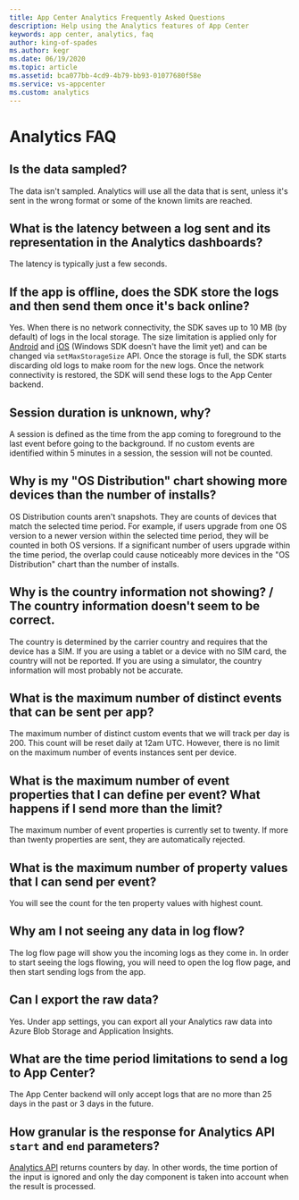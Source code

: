 ```yaml
---
title: App Center Analytics Frequently Asked Questions
description: Help using the Analytics features of App Center
keywords: app center, analytics, faq
author: king-of-spades
ms.author: kegr
ms.date: 06/19/2020
ms.topic: article
ms.assetid: bca077bb-4cd9-4b79-bb93-01077680f58e
ms.service: vs-appcenter
ms.custom: analytics
---
```


# Analytics FAQ
## Is the data sampled?
The data isn't sampled. Analytics will use all the data that is sent, unless it's sent in the wrong format or some of the known limits are reached.

## What is the latency between a log sent and its representation in the Analytics dashboards?
The latency is typically just a few seconds.

## If the app is offline, does the SDK store the logs and then send them once it's back online?
Yes. When there is no network connectivity, the SDK saves up to 10 MB (by default) of logs in the local storage. The size limitation is applied only for [Android](~/sdk/other-apis/android.md#storage-size) and [iOS](~/sdk/other-apis/ios.md#storage-size) (Windows SDK doesn't have the limit yet) and can be changed via `setMaxStorageSize` API. Once the storage is full, the SDK starts discarding old logs to make room for the new logs. Once the network connectivity is restored, the SDK will send these logs to the App Center backend.

## Session duration is unknown, why?
A session is defined as the time from the app coming to foreground to the last event before going to the background. If no custom events are identified within 5 minutes in a session, the session will not be counted.

## Why is my "OS Distribution" chart showing more devices than the number of installs?
OS Distribution counts aren't snapshots. They are counts of devices that match the selected time period. For example, if users upgrade from one OS version to a newer version within the selected time period, they will be counted in both OS versions. If a significant number of users upgrade within the time period, the overlap could cause noticeably more devices in the "OS Distribution" chart than the number of installs.

## Why is the country information not showing? / The country information doesn't seem to be correct.
The country is determined by the carrier country and requires that the device has a SIM. If you are using a tablet or a device with no SIM card, the country will not be reported. If you are using a simulator, the country information will most probably not be accurate.

## What is the maximum number of distinct events that can be sent per app?
The maximum number of distinct custom events that we will track per day is 200. This count will be reset daily at 12am UTC. However, there is no limit on the maximum number of events instances sent per device.

## What is the maximum number of event properties that I can define per event? What happens if I send more than the limit?
The maximum number of event properties is currently set to twenty. If more than twenty properties are sent, they are automatically rejected.

## What is the maximum number of property values that I can send per event?
You will see the count for the ten property values with highest count.

## Why am I not seeing any data in log flow?
The log flow page will show you the incoming logs as they come in. In order to start seeing the logs flowing, you will need to open the log flow page, and then start sending logs from the app.

## Can I export the raw data?
Yes. Under app settings, you can export all your Analytics raw data into Azure Blob Storage and Application Insights.

## What are the time period limitations to send a log to App Center?
The App Center backend will only accept logs that are no more than 25 days in the past or 3 days in the future.

## How granular is the response for Analytics API `start` and `end` parameters?
[Analytics API](https://openapi.appcenter.ms/#/analytics/) returns counters by day. In other words, the time portion of the input is ignored and only the day component is taken into account when the result is processed.